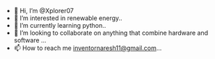 - 👋 Hi, I’m @Xplorer07
- 👀 I’m interested in renewable energy..
- 🌱 I’m currently learning python..
- 💞️ I’m looking to collaborate on anything that combine hardware and software ...
- 📫 How to reach me inventornaresh11@gmail.com...

<!---
Xplorer07/Xplorer07 is a ✨ special ✨ repository because its `README.md` (this file) appears on your GitHub profile.
You can click the Preview link to take a look at your changes.
--->
